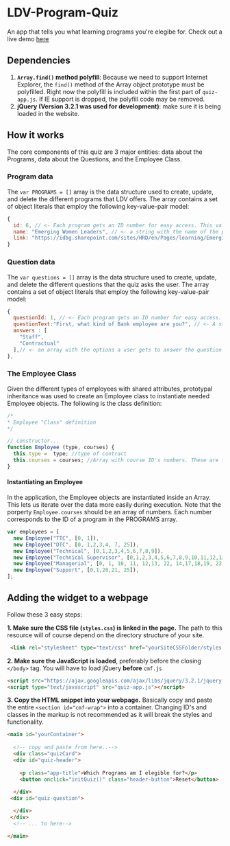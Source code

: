 # LDV-Program-Quiz
An app that tells you what learning programs you're elegibe for. Check out a live demo [here](https://codepen.io/moralejf/full/KaqmYv/)

## Dependencies
1. **`Array.find()` method polyfill**: Because we need to support Internet Explorer, the `find()` method of the Array object prototype must be polyfilled. Right now the polyfill is included within the first part of `quiz-app.js`. If IE support is dropped, the polyfill code may be removed. 
2. **jQuery (Version 3.2.1 was used for development)**: make sure it is being loaded in the website. 

## How it works
The core components of this quiz are 3 major entities: data about the Programs, data about the Questions, and the Employee Class. 

### Program data
The `var PROGRAMS = []` array is the data structure used to create, update, and delete the different programs that LDV offers. The array contains a set of object literals that employ the following key-value-pair model:

```javascript
{
  id: 6, // <- Each program gets an ID number for easy access. This value is manually and arbitrarily assigned (for now). 
  name: "Emerging Women Leaders", // <- a string with the name of the program
  link: "https://idbg.sharepoint.com/sites/HRD/en/Pages/learning/Emerging%20Women%20Leaders.aspx" // <- a string with the URL of the program webpage.
}
```
### Question data
The `var questions = []` array is the data structure used to create, update, and delete the different questions that the quiz asks the user. The array contains a set of object literals that employ the following key-value-pair model:

```javascript
{
  questionId: 1, // <- Each program gets an ID number for easy access. This value is manually and sequentially assigned.
  questionText:"First, what kind of Bank employee are you?", // <- A string with the text of the question that will be displayed on screen.
  answers : [
    "Staff",
    "Contractual"
  ],// <- an array with the options a user gets to answer the question. 
},
```
### The Employee Class
Given the different types of employees with shared attributes, prototypal inheritance was used to create an Employee class to instantiate needed Employee objects. The following is the class definition:

```javascript
/*
* Employee "Class" definition
*/

// constructor...
function Employee (type, courses) {
  this.type =  type; //type of contract
  this.courses = courses; //Array with course ID's numbers. These are the values assigned in the PROGRAMS array (See above).
}
```

#### Instantiating an Employee
In the application, the Employee objects are instantiated inside an Array. This lets us iterate over the data more easily during execution. Note that the porperty `Employee.courses` should be an array of numbers. Each number corresponds to the ID of a program in the PROGRAMS array.

```javascript
var employees = [
  new Employee("TTC", [0, 1]),
  new Employee("DTC", [0, 1,2,3,4, 7, 25]),
  new Employee("Technical", [0,1,2,3,4,5,6,7,8,9]),
  new Employee("Technical Supervisor", [0,1,2,3,4,5,6,7,8,9,10,11,12,13, 25]),
  new Employee("Managerial", [0, 1, 10, 11, 12,13, 22, 14,17,18,19, 22,23, 25]),
  new Employee("Support", [0,1,20,21, 25]),
];
```

## Adding the widget to a webpage
Follow these 3 easy steps:

**1. Make sure the CSS file (`styles.css`) is linked in the page.** The path to this resource will of course depend on the directory structure of your site. 

```html
 <link rel="stylesheet" type="text/css" href="yourSiteCSSFolder/styles.css">
```

**2. Make sure the JavaScript is loaded**, preferably before the closing `</body>` tag. You will have to load jQuery **before** `cmf.js`


```html
<script src="https://ajax.googleapis.com/ajax/libs/jquery/3.2.1/jquery.min.js"></script>
<script type="text/javascript" src="quiz-app.js"></script>
```

**3. Copy the HTML snippet into your webpage.** Basically copy and paste the entire `<section id="cmf-wrap">` into a container. Changing ID's and classes in the markup is not recommended as it will break the styles and functionality.
```html
<main id="yourContainer">
 
  <!-- copy and paste from here..-->
  <div class="quizCard">
  <div id="quiz-header">
    
    <p class="app-title">Which Programs am I elegible for?</p>
    <button onclick="initQuiz()" class="header-button">Reset</button>
 
  </div>
 <div id="quiz-question">

  </div>
 </div>
  <!-- ... to here-->

</main>
```
